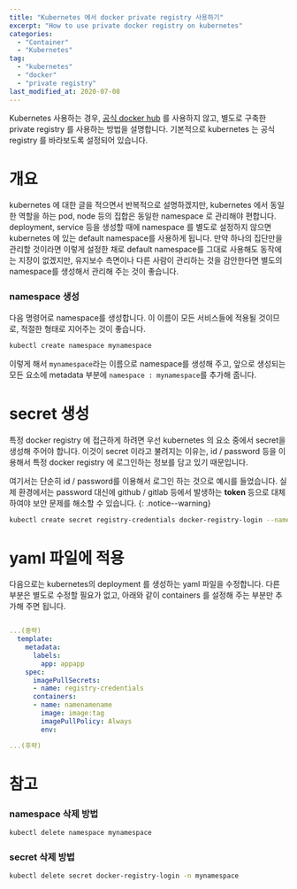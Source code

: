 ```yaml
---
title: "Kubernetes 에서 docker private registry 사용하기"
excerpt: "How to use private docker registry on kubernetes"
categories:
  - "Container"
  - "Kubernetes"
tag:
  - "kubernetes"
  - "docker"
  - "private registry"
last_modified_at: 2020-07-08
---
```


Kubernetes 사용하는 경우, [공식 docker hub](https://hub.docker.com) 를 사용하지 않고, 별도로 구축한 private registry 를 사용하는 방법을 설명합니다. 기본적으로 kubernetes 는 공식 registry 를 바라보도록 설정되어 있습니다.  
  
  
# 개요

kubernetes 에 대한 글을 적으면서 반복적으로 설명하겠지만, kubernetes 에서 동일한 역할을 하는 pod, node 등의 집합은 동일한 namespace 로 관리해야 편합니다. deployment, service 등을 생성할 때에 namespace 를 별도로 설정하지 않으면 kubernetes 에 있는 default namespace를 사용하게 됩니다. 만약 하나의 집단만을 관리할 것이라면 이렇게 설정한 채로 default namespace를 그대로 사용해도 동작에는 지장이 없겠지만, 유지보수 측면이나 다른 사람이 관리하는 것을 감안한다면 별도의 namespace를 생성해서 관리해 주는 것이 좋습니다. 


### namespace 생성

다음 명령어로 namespace를 생성합니다. 이 이름이 모든 서비스들에 적용될 것이므로, 적절한 형태로 지어주는 것이 좋습니다.  

```bash
kubectl create namespace mynamespace
```
이렇게 해서 `mynamespace`라는 이름으로 namespace를 생성해 주고, 앞으로 생성되는 모든 요소에 metadata 부분에 `namespace : mynamespace`를 추가해 줍니다.


# secret 생성

특정 docker registry 에 접근하게 하려면 우선 kubernetes 의 요소 중에서 secret을 생성해 주어야 합니다. 이것이 secret 이라고 불려지는 이유는, id / password 등을 이용해서 특정 docker registry 에 로그인하는 정보를 담고 있기 때문입니다. 

여기서는 단순히 id / password를 이용해서 로그인 하는 것으로 예시를 들었습니다. 실제 환경에서는 password 대신에 github / gitlab 등에서 발생하는 **token** 등으로 대체하여야 보안 문제를 해소할 수 있습니다. 
{: .notice--warning}


```bash
kubectl create secret registry-credentials docker-registry-login --namespace=mynamespace --docker-server=<server-address>:<port> --docker-username={아이디} --docker-password={패스워드} --docker-email={이메일}
```    


# yaml 파일에 적용

다음으로는 kubernetes의 deployment 를 생성하는 yaml 파일을 수정합니다. 다른 부분은 별도로 수정할 필요가 없고, 아래와 같이 containers 를 설정해 주는 부분만 추가해 주면 됩니다.

```yaml

...(중략)
  template:
    metadata:
      labels:
        app: appapp
    spec:
      imagePullSecrets:
      - name: registry-credentials
      containers:
      - name: namenamename
        image: image:tag
        imagePullPolicy: Always
        env:

...(후략)

```




# 참고


### namespace 삭제 방법

```bash
kubectl delete namespace mynamespace
```


### secret 삭제 방법

```bash
kubectl delete secret docker-registry-login -n mynamespace
```



